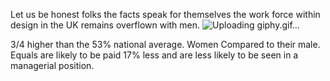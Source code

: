 Let us be honest folks the facts speak for themselves the work force within design in the UK remains overflown with men.
![Uploading giphy.gif…]()

3/4 higher than the 53% national average. Women Compared to their male. Equals are likely to be paid 17% less and are less likely to be seen in a managerial position.

